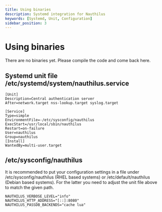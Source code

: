 ```yaml
---
title: Using binaries
description: Systemd integration for Nauthilus
keywords: [Systemd, Unit, Configuration]
sidebar_position: 3
---
```

# Using binaries

There are no binaries yet. Please compile the code and come back here.

## Systemd unit file /etc/systemd/system/nauthilus.service

```
[Unit]
Description=Central authentication server
After=network.target nss-lookup.target syslog.target

[Service]
Type=simple
EnvironmentFile=-/etc/sysconfig/nauthilus
ExecStart=/usr/local/sbin/nauthilus
Restart=on-failure
User=nauthilus
Group=nauthilus
[Install]
WantedBy=multi-user.target
```

## /etc/sysconfig/nauthilus

It is recommended to put your configuration settings in a file under /etc/sysconfig/nauthilus (RHEL based systems) or
/etc/default/nauthilus (Debian based systems). For the latter you need to adjust the unit file above to match the given
path.

```
NAUTHILUS_VERBOSE_LEVEL="info"
NAUTHILUS_HTTP_ADDRESS="[::]:8080"
NAUTHILUS_PASSDB_BACKENDS="cache lua"
```
